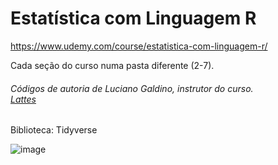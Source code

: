 # Estatística com Linguagem R

https://www.udemy.com/course/estatistica-com-linguagem-r/

Cada seção do curso numa pasta diferente (2-7).

<h6>Códigos de autoria de Luciano Galdino, instrutor do curso.<br>
<a href="http://lattes.cnpq.br/1964290408536126">Lattes</a></h6>

Biblioteca: Tidyverse

![image](https://user-images.githubusercontent.com/25599308/233772489-d43fbd02-b92c-41d6-b675-7445f93dc192.png)
